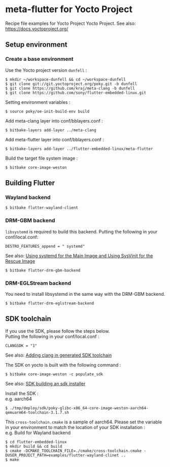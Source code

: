# meta-flutter for Yocto Project
Recipe file examples for Yocto Project Yocto Project. See also: https://docs.yoctoproject.org/

## Setup environment
### Create a base environment
Use the Yocto project version `dunfell` :
```Shell
$ mkdir ~/workspace-dunfell && cd ~/workspace-dunfell
$ git clone git://git.yoctoproject.org/poky.git -b dunfell
$ git clone https://github.com/kraj/meta-clang -b dunfell
$ git clone https://github.com/sony/flutter-embedded-linux.git
```

Setting environment variables :
```Shell
$ source poky/oe-init-build-env build
```

Add meta-clang layer into conf/bblayers.conf :
```Shell
$ bitbake-layers add-layer ../meta-clang
```

Add meta-flutter layer into conf/bblayers.conf :
```Shell
$ bitbake-layers add-layer ../flutter-embedded-linux/meta-flutter
```

Build the target file system image :
```Shell
$ bitbake core-image-weston
```

## Building Flutter
### Wayland backend 
```Shell
$ bitbake flutter-wayland-client
```

### DRM-GBM backend
`libsystemd` is required to build this backend. Putting the following in your conf/local.conf: 
```
DESTRO_FEATURES_append = " systemd"
```
See also: [Using systemd for the Main Image and Using SysVinit for the Rescue Image](https://www.yoctoproject.org/docs/current/mega-manual/mega-manual.html#using-systemd-for-the-main-image-and-using-sysvinit-for-the-rescue-image)

```Shell
$ bitbake flutter-drm-gbm-backend
```

### DRM-EGLStream backend
You need to install libsystemd in the same way with the DRM-GBM backend.

```Shell
$ bitbake flutter-drm-eglstream-backend
```

## SDK toolchain
If you use the SDK, please follow the steps below.  
Putting the following in your conf/local.conf :
```
CLANGSDK = "1"
```
See also: [Adding clang in generated SDK toolchain](https://github.com/kraj/meta-clang/blob/master/README.md#adding-clang-in-generated-sdk-toolchain)

The SDK on yocto is built with the following command : 
```Shell
$ bitbake core-image-weston -c populate_sdk
```
See also: [SDK building an sdk installer](https://www.yoctoproject.org/docs/2.1/sdk-manual/sdk-manual.html#sdk-building-an-sdk-installer)

Install the SDK :  
e.g. aarch64
```Shell
$ ./tmp/deploy/sdk/poky-glibc-x86_64-core-image-weston-aarch64-qemuarm64-toolchain-3.1.7.sh
```

This `cross-toolchain.cmake` is a sample of aarch64. Please set the variable in your environment to match the location of your SDK installation :  
e.g. Build for Wayland backend  
```Shell
$ cd flutter-embedded-linux
$ mkdir build && cd build
$ cmake -DCMAKE_TOOLCHAIN_FILE=./cmake/cross-toolchain.cmake -DUSER_PROJECT_PATH=examples/flutter-wayland-clinet ..
$ make
```
